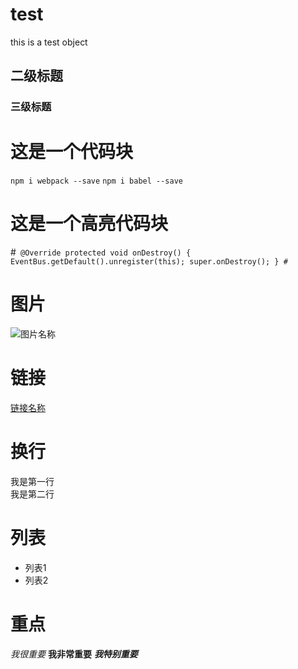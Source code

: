 # test
this is a test object
## 二级标题
### 三级标题
# 这是一个代码块
`npm i webpack --save`
`npm i babel --save`    
# 这是一个高亮代码块
#```
@Override
protected void onDestroy() {
    EventBus.getDefault().unregister(this);
    super.onDestroy();
}
#```  
# 图片  
![图片名称](https://www.baidu.com/img/bd_logo1.png)  
# 链接  
[链接名称](https://www.baidu.com/)  
# 换行
我是第一行  
我是第二行
# 列表
* 列表1
* 列表2
# 重点
*我很重要*
**我非常重要**
***我特别重要***



